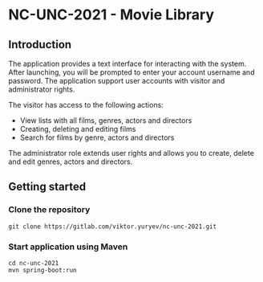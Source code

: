 # NC-UNC-2021 - Movie Library

## Introduction
The application provides a text interface for interacting with the system.
After launching, you will be prompted to enter your account username and password.
The application support user accounts with visitor and administrator rights.

The visitor has access to the following actions:
- View lists with all films, genres, actors and directors
- Creating, deleting and editing films
- Search for films by genre, actors and directors

The administrator role extends user rights and allows you to create, delete and edit genres, actors and directors.


## Getting started
### Clone the repository
```
git clone https://gitlab.com/viktor.yuryev/nc-unc-2021.git
```
### Start application using Maven
```
cd nc-unc-2021
mvn spring-boot:run
```

